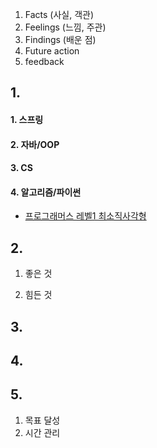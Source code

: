 1.  Facts (사실, 객관)
2.  Feelings (느낌, 주관)
3.  Findings (배운 점)	
4. Future action
5. feedback



## 1.

#### 1. 스프링

#### 2. 자바/OOP

#### 3. CS

#### 4. 알고리즘/파이썬
 * [프로그래머스 레벨1 최소직사각형]()

## 2. 

1. 좋은 것

2. 힘든 것


## 3. 


## 4.


## 5.

1. 목표 달성
2. 시간 관리 
<!--stackedit_data:
eyJoaXN0b3J5IjpbLTExNzQzOTU1NTksODM0MzQyNjUwLDEzMD
I3MzQ0MDksODI5OTkwNzUwLC03NzA0ODE0NTAsNzMwOTk4MTE2
XX0=
-->